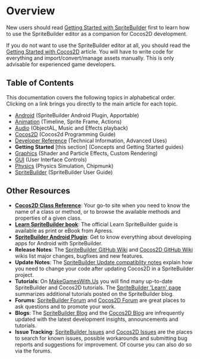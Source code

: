 # Overview

New users should read [Getting Started with SpriteBuilder](#!/docs/1.3/overview/getting-started-spritebuilder) first to learn how to use the SpriteBuilder editor as a companion for Cocos2D development. 

If you do not want to use the SpriteBuilder editor at all, you should read the [Getting Started with Cocos2D](#!/docs/1.3/overview/getting-started-cocos2d) article. You will have to write code for everything and import/convert/manage assets manually. This is only advisable for experienced game developers.

## Table of Contents

This documentation covers the following topics in alphabetical order. Clicking on a link brings you directly to the main article for each topic.

- [Android](#!/docs/1.3/android/intro) (SpriteBuilder Android Plugin, Apportable)
- [Animation](#!/docs/1.3/animation/intro) (Timeline, Sprite Frame, Actions)
- [Audio](#!/docs/1.3/audio/intro) (ObjectAL, Music and Effects playback)
- [Cocos2D](#!/docs/1.3/cocos2d/intro) (Cocos2d Programming Guide)
- [Developer Reference](#!/docs/1.3/develop/intro) (Technical Information, Advanced Uses)
- **Getting Started** [this section] (Concepts and Getting Started guides)
- [Graphics](#!/docs/1.3/graphics/intro) (Shader and Particle Effects, Custom Rendering)
- [GUI](#!/docs/1.3/gui/intro) (User Interface Controls)
- [Physics](#!/docs/1.3/physics/intro) (Physics Simulation, Chipmunk)
- [SpriteBuilder](#!/docs/1.3/editor/intro) (SpriteBuilder User Guide)

## Other Resources

- **[Cocos2D Class Reference](http://www.cocos2d-swift.org/docs/api/)**: Your go-to site when you need to know the name of a class or method, or to browse the available methods and properties of a given class.
- **[Learn SpriteBuilder book](http://www.apress.com/9781484202630)**: The official Learn SpriteBuilder guide is available as print or eBook from Apress.
- **[SpriteBuilder Android Plugin](http://android.spritebuilder.com/)**: Get to know everything about developing apps for Android with SpriteBuilder.
- **Release Notes**: The [SpriteBuilder GitHub Wiki](https://github.com/spritebuilder/SpriteBuilder/wiki/SpriteBuilder-1.3.0-Beta) and [Cocos2D GitHub Wiki](https://github.com/cocos2d/cocos2d-swift/wiki) wikis list major changes, bugfixes and new features. 
- **Update Notes**: The [SpriteBuilder Update compatiblity notes](http://www.spritebuilder.com/update/) explain how you need to change your code after updating Cocos2D in a SpriteBuilder project.
- **Tutorials**: On [MakeGamesWith.Us](https://www.makegameswith.us/home/) you will find many up-to-date SpriteBuilder and Cocos2D tutorials. The [SpriteBuilder 'Learn' page](http://www.spritebuilder.com/learn) summarizes additional tutorials posted on the SpriteBuilder blog.
- **Forums**: [SpriteBuilder Forum](http://forum.spritebuilder.com/) and [Cocos2D Forum](http://forum.cocos2d-swift.org/) are great places to ask questions and to promote your work.
- **Blogs**: The [SpriteBuilder Blog](http://www.spritebuilder.com/blog) and the [Cocos2D Blog](http://www.cocos2d-swift.org/blog) are infrequently updated with the latest development insights, announcements and tutorials.
- **Issue Tracking**: [SpriteBuilder Issues](https://github.com/spritebuilder/SpriteBuilder/issues) and [Cocos2D Issues](https://github.com/cocos2d/cocos2d-swift/issues) are the places to search for known issues, possible workarounds and submitting bug reports and suggestions for improvement. Of course you can also do so via the forums.
